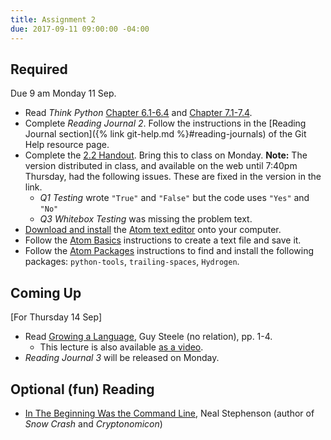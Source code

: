 ```yaml
---
title: Assignment 2
due: 2017-09-11 09:00:00 -04:00
---
```


## Required

Due 9 am Monday 11 Sep.

* Read *Think Python* [Chapter 6.1-6.4](http://greenteapress.com/thinkpython2/html/thinkpython2007.html) and [Chapter 7.1-7.4](http://greenteapress.com/thinkpython2/html/thinkpython2008.html).
* Complete *Reading Journal 2*. Follow the instructions in the [Reading Journal section]({% link git-help.md %}#reading-journals) of the Git Help resource page.
* Complete the [2.2 Handout](https://github.com/sd17fall/site/blob/master/files/activities/day2/day2-activity2.md). Bring this to class on Monday. **Note:** The version distributed in class, and available on the web until 7:40pm Thursday, had the following issues. These are fixed in the version in the link.
  * *Q1 Testing* wrote `"True"` and `"False"` but the code uses `"Yes"` and `"No"`
  * *Q3 Whitebox Testing* was missing the problem text.
* [Download and install](http://flight-manual.atom.io/getting-started/sections/installing-atom/) the [Atom text editor](https://atom.io) onto your computer.
* Follow the [Atom Basics](http://flight-manual.atom.io/getting-started/sections/atom-basics/) instructions to create a text file and save it.
* Follow the [Atom Packages](http://flight-manual.atom.io/using-atom/sections/atom-packages/) instructions to find and install the following packages: `python-tools`, `trailing-spaces`, `Hydrogen`.

## Coming Up

[For Thursday 14 Sep]

* Read [Growing a Language](https://www.cs.virginia.edu/~evans/cs655/readings/steele.pdf), Guy Steele (no relation), pp. 1-4.
  * This lecture is also available [as a video](https://www.youtube.com/watch?v=_ahvzDzKdB0).
* *Reading Journal 3* will be released on Monday.

## Optional (fun) Reading

* [In The Beginning Was the Command Line](http://ace.gearnine.com/temp/command.pdf), Neal Stephenson (author of *Snow Crash* and *Cryptonomicon*)
